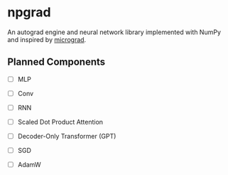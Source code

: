 # npgrad
An autograd engine and neural network library implemented with NumPy and inspired by [micrograd](https://github.com/karpathy/micrograd/tree/master).

## Planned Components
- [ ] MLP
- [ ] Conv
- [ ] RNN
- [ ] Scaled Dot Product Attention
- [ ] Decoder-Only Transformer (GPT)

- [ ] SGD
- [ ] AdamW